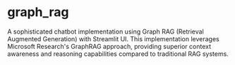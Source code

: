 # graph_rag
A sophisticated chatbot implementation using Graph RAG (Retrieval Augmented Generation) with Streamlit UI. This implementation leverages Microsoft Research's GraphRAG approach, providing superior context awareness and reasoning capabilities compared to traditional RAG systems.
